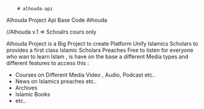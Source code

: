         # alhouda-api
Alhouda Project Api Base Code Alhouda 

//Alhouda v.1 => Schoalrs cours only 

Alhouda Project is a Big Project to create Platform Unify
Islamics Scholars to provides a first class Islamic Scholars Preaches Free to listen for everyone who wan to learn Islam , is have on the base a different Media types and different features to access this : 
 - Courses on Different Media Video , Audio, Podcast etc..
 - News on Islamics preaches etc..
 - Archives
 - Islamic Books 
 - etc..


